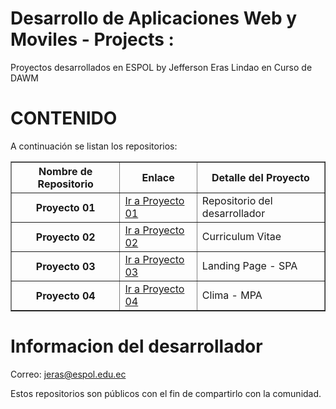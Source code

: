 # Desarrollo de Aplicaciones Web y Moviles - Projects :
Proyectos desarrollados en ESPOL by Jefferson Eras Lindao en Curso de DAWM

# CONTENIDO
A continuación se listan los repositorios:

<table border="1" align="center">
<tr>
 <th>Nombre de Repositorio</th>
 <th>Enlace</th>
 <th>Detalle del Proyecto</th>
</tr>

<tr>
        <th>Proyecto 01</th>
           <td>
             <a href="https://github.com/JeffErasLindao/dawm-repo" target="_blank" >Ir a Proyecto 01</a>
           </td>
           <td>Repositorio del desarrollador</td>
</tr>
 
 
 <tr>
        <th>Proyecto 02</th>
           <td>
             <a href="https://github.com/JeffErasLindao/curriculum" target="_blank" >Ir a Proyecto 02</a>
           </td>
           <td>Curriculum Vitae</td>
</tr>
 
<tr>
        <th>Proyecto 03</th>
           <td>
             <a href="https://github.com/JeffErasLindao/dawm-repo" target="_blank" >Ir a Proyecto 03</a>
           </td>
           <td>Landing Page  - SPA</td>
</tr>
 
 <tr>
        <th>Proyecto 04</th>
           <td>
             <a href="https://github.com/JeffErasLindao/dawm-repo" target="_blank" >Ir a Proyecto 04</a>
           </td>
           <td>Clima  - MPA</td>
</tr>

</table>

# Informacion del desarrollador
Correo: jeras@espol.edu.ec

Estos repositorios son públicos con el fin de compartirlo con la comunidad.
